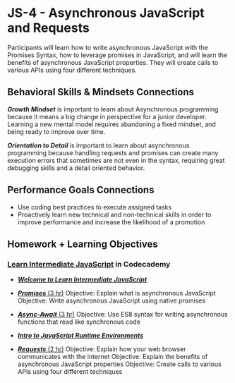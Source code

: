 # JS-4 - Asynchronous JavaScript and Requests

Participants will learn how to write asynchronous JavaScript with the Promises Syntax, how to leverage promises in JavaScript, and will learn the benefits of asynchronous JavaScript properties. They will create calls to various APIs using four different techniques.

## Behavioral Skills & Mindsets Connections

***Growth Mindset*** is important to learn about Asynchronous programming because it means a big change in perspective for a junior developer. Learning a new mental model requires abandoning a fixed mindset, and being ready to improve over time.

***Orientation to Detail*** is important to learn about asynchronous programming because handling requests and promises can create many execution errors that sometimes are not even in the syntax, requiring great debugging skills and a detail oriented behavior.

## Performance Goals Connections

- Use coding best practices to execute assigned tasks
- Proactively learn new technical and non-technical skills in order to improve performance and increase the likelihood of a promotion

## Homework + Learning Objectives

### [Learn Intermediate JavaScript](https://www.codecademy.com/learn/learn-intermediate-javascript) in Codecademy

- [***Welcome to Learn Intermediate JavaScript***](https://www.codecademy.com/courses/learn-intermediate-javascript/informationals/learn-intermediate-javascript-welcome)

- [***Promises*** (3 hr)](https://www.codecademy.com/courses/learn-intermediate-javascript/lessons/promises/exercises/introduction)
    Objective: Explain what is asynchronous JavaScript
    Objective: Write asynchronous JavaScript using native promises

- [***Async-Await*** (3 hr)](https://www.codecademy.com/courses/learn-intermediate-javascript/lessons/async-await/exercises/introduction)
    Objective: Use ES8 syntax for writing asynchronous functions that read like synchronous code

<!-- included in modules from intermediate javascript-->
- [***Intro to JavaScript Runtime Environments***](https://www.codecademy.com/courses/learn-intermediate-javascript/articles/introduction-to-javascript-runtime-environments)

- [***Requests*** (2 hr)](https://www.codecademy.com/courses/learn-intermediate-javascript/articles/http-requests)
    Objective: Explain how your web browser communicates with the internet
    Objective: Explain the benefits of asynchronous JavaScript properties
    Objective: Create calls to various APIs using four different techniques

<!-- #### 🏆 Bonus -->
<!-- (Not in curriculum, but highly recommended) -->

<!-- - [Errors and Error Handling](https://www.codecademy.com/courses/learn-intermediate-javascript/articles/thinking-about-errors-in-your-code-differently)
	Objective:
	Objective:

- [JavaScript Under the Hood](https://www.codecademy.com/courses/learn-intermediate-javascript/articles/javascript-currying)
	Objective:
	Objective:

- [JavaScript Best Practices](https://www.codecademy.com/courses/learn-intermediate-javascript/articles/javascript-currying)
	Objective:
	Objective: -->
